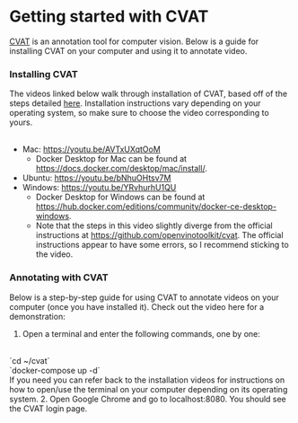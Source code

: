 # Getting started with CVAT 

[CVAT](https://github.com/openvinotoolkit/cvat) is an annotation tool for computer vision. Below is a guide for installing CVAT on your computer and using it to annotate video. 

### Installing CVAT
The videos linked below walk through installation of CVAT, based off of the steps detailed [here](https://github.com/openvinotoolkit/cvat). Installation instructions vary depending on your operating system, so make sure to choose the video corresponding to yours. 
<br>
<br>

* Mac: https://youtu.be/AVTxUXqtOoM
  - Docker Desktop for Mac can be found at https://docs.docker.com/desktop/mac/install/. 
* Ubuntu: https://youtu.be/bNhuOHtsv7M
* Windows: https://youtu.be/YRvhurhU1QU
  - Docker Desktop for Windows can be found at https://hub.docker.com/editions/community/docker-ce-desktop-windows.
  - Note that the steps in this video slightly diverge from the official instructions at https://github.com/openvinotoolkit/cvat. The official instructions appear to have some errors, so I recommend sticking to the video. 


### Annotating with CVAT
Below is a step-by-step guide for using CVAT to annotate videos on your computer (once you have installed it). Check out the video here for a demonstration:

1. Open a terminal and enter the following commands, one by one:
  <br>
  `cd ~/cvat`
  <br>
  `docker-compose up -d`
  <br>
  If you need you can refer back to the installation videos for instructions on how to open/use the terminal on your computer depending on its operating system. 
2. Open Google Chrome and go to localhost:8080. You should see the CVAT login page. 



